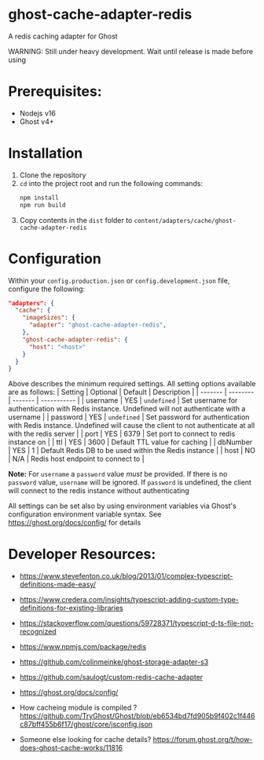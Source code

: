 # ghost-cache-adapter-redis
A redis caching adapter for Ghost

WARNING: Still under heavy development. Wait until release is made before using

# Prerequisites:
- Nodejs v16
- Ghost v4+

# Installation
1. Clone the repository
2. `cd` into the project root and run the following commands:
   ```bash
   npm install
   npm run build
   ```
3. Copy contents in the `dist` folder to `content/adapters/cache/ghost-cache-adapter-redis`

# Configuration
Within your `config.production.json` or `config.development.json` file, configure the following:
```json
"adapters": {
  "cache": {
    "imageSizes": {
      "adapter": "ghost-cache-adapter-redis",
    },
    "ghost-cache-adapter-redis": {
      "host": "<host>"
    }
  }
}
```
Above describes the minimum required settings. All setting options available are as follows:
| Setting | Optional | Default | Description |
| ------- | -------- | ------- | ----------- |
| username | YES | `undefined` | Set username for authentication with Redis instance. Undefined will not authenticate with a username |
| password | YES | `undefined` | Set password for authentication with Redis instance. Undefined will cause the client to not authenticate at all with the redis server  |
| port | YES | 6379 | Set port to connect to redis instance on |
| ttl | YES | 3600 | Default TTL value for caching |
| dbNumber | YES | 1 | Default Redis DB to be used within the Redis instance |
| host | NO | N/A | Redis host endpoint to connect to |

**Note:** For `username` a `password` value _must_ be provided. If there is no `password` value, `username` will be ignored. If `password` is undefined, the client will connect to the redis instance without authenticating

All settings can be set also by using environment variables via Ghost's configuration environment variable syntax. See https://ghost.org/docs/config/ for details

# Developer Resources:
- https://www.stevefenton.co.uk/blog/2013/01/complex-typescript-definitions-made-easy/
- https://www.credera.com/insights/typescript-adding-custom-type-definitions-for-existing-libraries
- https://stackoverflow.com/questions/59728371/typescript-d-ts-file-not-recognized
- https://www.npmjs.com/package/redis
- https://github.com/colinmeinke/ghost-storage-adapter-s3
- https://github.com/saulogt/custom-redis-cache-adapter
- https://ghost.org/docs/config/

- How cacheing module is compiled ? https://github.com/TryGhost/Ghost/blob/eb6534bd7fd905b9f402c1f446c87bff455b6f17/ghost/core/jsconfig.json
- Someone else looking for cache details? https://forum.ghost.org/t/how-does-ghost-cache-works/11816